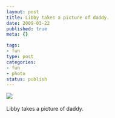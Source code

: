 ```yaml
--- 
layout: post
title: Libby takes a picture of daddy.
date: 2009-03-22
published: true
meta: {}

tags: 
- fun
type: post
categories: 
- fun
- photo
status: publish
---
```

![](http://media.eick.us/2011/05/4Lbi8pbnEldwvhfpgHJzWArao1_5001.jpg)<br /><br />Libby takes a picture of daddy.

